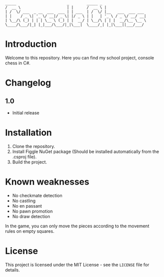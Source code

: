  ```
 _____                       _        _____ _                   
 /  __ \                     | |      /  __ \ |                  
 | /  \/ ___  _ __  ___  ___ | | ___  | /  \/ |__   ___  ___ ___ 
 | |    / _ \| '_ \/ __|/ _ \| |/ _ \ | |   | '_ \ / _ \/ __/ __|
 | \__/\ (_) | | | \__ \ (_) | |  __/ | \__/\ | | |  __/\__ \__ \
 \____/\___/|_| |_|___/\___/|_|\___|  \____/_| |_|\___||___/___/
 ```	

# Introduction
Welcome to this repository. Here you can find my school project, console chess in C#.

# Changelog

## 1.0
- Initial release

# Installation
1. Clone the repository.								
1. Install Figgle NuGet package (Should be installed automatically from the .csproj file).
1. Build the project.

# Known weaknesses
- No checkmate detection
- No castling
- No en passant
- No pawn promotion
- No draw detection

In the game, you can only move the pieces according to the movement rules on empty squares.

# License
This project is licensed under the MIT License - see the `LICENSE` file for details.